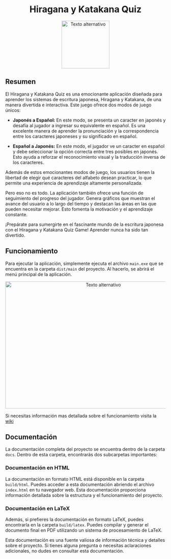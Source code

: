 <div align="center">
  <h1>Hiragana y Katakana Quiz</h1>
   <img src="https://i.imgur.com/CJAYZ7x.png" alt="Texto alternativo" width="150" height="150">
</div>

## Resumen

El Hiragana y Katakana Quiz es una emocionante aplicación diseñada para aprender los sistemas de escritura japonesa, Hiragana y Katakana, de una manera divertida e interactiva. Este juego ofrece dos modos de juego únicos:

- **Japonés a Español:** En este modo, se presenta un caracter en japonés y desafía al jugador a ingresar su equivalente en español. Es una excelente manera de aprender la pronunciación y la correspondencia entre los caracteres japoneses y su significado en español.

- **Español a Japonés:** En este modo, el jugador ve un caracter en español y debe seleccionar la opción correcta entre tres posibles en japonés. Esto ayuda a reforzar el reconocimiento visual y la traducción inversa de los caracteres.

Además de estos emocionantes modos de juego, los usuarios tienen la libertad de elegir qué caracteres del alfabeto desean practicar, lo que permite una experiencia de aprendizaje altamente personalizada.

Pero eso no es todo. La aplicación también ofrece una función de seguimiento del progreso del jugador. Genera gráficos que muestran el avance del usuario a lo largo del tiempo y destacan las áreas en las que pueden necesitar mejorar. Esto fomenta la motivación y el aprendizaje constante.

¡Prepárate para sumergirte en el fascinante mundo de la escritura japonesa con el Hiragana y Katakana Quiz Game! Aprender nunca ha sido tan divertido.

## Funcionamiento

Para ejecutar la aplicación, simplemente ejecuta el archivo `main.exe` que se encuentra en la carpeta `dist/main` del proyecto. Al hacerlo, se abrirá el menú principal de la aplicación.

<div align="center">
  <img src="https://i.imgur.com/PNx2TNe.png" alt="Texto alternativo" width="600" height="400">
</div>

Si necesitas información mas detallada sobre el funcionamiento visita la [wiki](https://github.com/FernandoPereiraSalvador/Hiragana-And-Katakana-Quiz/wiki/)

## Documentación

La documentación completa del proyecto se encuentra dentro de la carpeta `docs`. Dentro de esta carpeta, encontrarás dos subcarpetas importantes:

### Documentación en HTML
La documentación en formato HTML está disponible en la carpeta `build/html`. Puedes acceder a esta documentación abriendo el archivo `index.html` en tu navegador web. Esta documentación proporciona información detallada sobre la estructura y el funcionamiento del proyecto.

### Documentación en LaTeX
Además, si prefieres la documentación en formato LaTeX, puedes encontrarla en la carpeta `build/latex`. Puedes compilar y generar el documento final en PDF utilizando un sistema de procesamiento de LaTeX.

Esta documentación es una fuente valiosa de información técnica y detalles sobre el proyecto. Si tienes alguna pregunta o necesitas aclaraciones adicionales, no dudes en consultar esta documentación.
